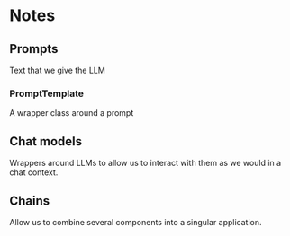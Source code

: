 # Notes

## Prompts

Text that we give the LLM

### PromptTemplate

A wrapper class around a prompt

## Chat models

Wrappers around LLMs to allow us to interact with them as we would in a chat context.

## Chains

Allow us to combine several components into a singular application.
